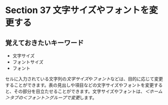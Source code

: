 # Section 37 文字サイズやフォントを変更する

## 覚えておきたいキーワード
- 文字サイズ
- フォントサイズ
- フォント

セルに入力されている文字列の<em>文字サイズ</em>や<em>フォント</em>などは、目的に応じて変更することができます。表の見出しや項目などの文字サイズやフォントを変更すると、その部分を目立たせることができます。文字サイズやフォントは、<em>＜ホーム＞タブの＜フォント＞グループで変更</em>します。

